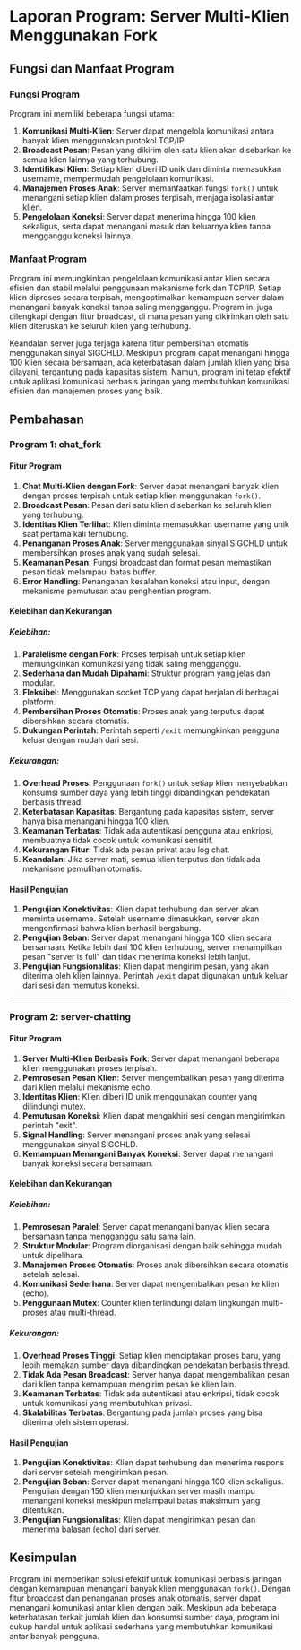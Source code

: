 # Laporan Program: Server Multi-Klien Menggunakan Fork

## Fungsi dan Manfaat Program

### Fungsi Program
Program ini memiliki beberapa fungsi utama:
1. **Komunikasi Multi-Klien**: Server dapat mengelola komunikasi antara banyak klien menggunakan protokol TCP/IP.
2. **Broadcast Pesan**: Pesan yang dikirim oleh satu klien akan disebarkan ke semua klien lainnya yang terhubung.
3. **Identifikasi Klien**: Setiap klien diberi ID unik dan diminta memasukkan username, mempermudah pengelolaan komunikasi.
4. **Manajemen Proses Anak**: Server memanfaatkan fungsi `fork()` untuk menangani setiap klien dalam proses terpisah, menjaga isolasi antar klien.
5. **Pengelolaan Koneksi**: Server dapat menerima hingga 100 klien sekaligus, serta dapat menangani masuk dan keluarnya klien tanpa mengganggu koneksi lainnya.

### Manfaat Program
Program ini memungkinkan pengelolaan komunikasi antar klien secara efisien dan stabil melalui penggunaan mekanisme fork dan TCP/IP. Setiap klien diproses secara terpisah, mengoptimalkan kemampuan server dalam menangani banyak koneksi tanpa saling mengganggu. Program ini juga dilengkapi dengan fitur broadcast, di mana pesan yang dikirimkan oleh satu klien diteruskan ke seluruh klien yang terhubung. 

Keandalan server juga terjaga karena fitur pembersihan otomatis menggunakan sinyal SIGCHLD. Meskipun program dapat menangani hingga 100 klien secara bersamaan, ada keterbatasan dalam jumlah klien yang bisa dilayani, tergantung pada kapasitas sistem. Namun, program ini tetap efektif untuk aplikasi komunikasi berbasis jaringan yang membutuhkan komunikasi efisien dan manajemen proses yang baik.

## Pembahasan

### Program 1: chat_fork

#### Fitur Program
1. **Chat Multi-Klien dengan Fork**: Server dapat menangani banyak klien dengan proses terpisah untuk setiap klien menggunakan `fork()`.
2. **Broadcast Pesan**: Pesan dari satu klien disebarkan ke seluruh klien yang terhubung.
3. **Identitas Klien Terlihat**: Klien diminta memasukkan username yang unik saat pertama kali terhubung.
4. **Penanganan Proses Anak**: Server menggunakan sinyal SIGCHLD untuk membersihkan proses anak yang sudah selesai.
5. **Keamanan Pesan**: Fungsi broadcast dan format pesan memastikan pesan tidak melampaui batas buffer.
6. **Error Handling**: Penanganan kesalahan koneksi atau input, dengan mekanisme pemutusan atau penghentian program.

#### Kelebihan dan Kekurangan

##### Kelebihan:
1. **Paralelisme dengan Fork**: Proses terpisah untuk setiap klien memungkinkan komunikasi yang tidak saling mengganggu.
2. **Sederhana dan Mudah Dipahami**: Struktur program yang jelas dan modular.
3. **Fleksibel**: Menggunakan socket TCP yang dapat berjalan di berbagai platform.
4. **Pembersihan Proses Otomatis**: Proses anak yang terputus dapat dibersihkan secara otomatis.
5. **Dukungan Perintah**: Perintah seperti `/exit` memungkinkan pengguna keluar dengan mudah dari sesi.

##### Kekurangan:
1. **Overhead Proses**: Penggunaan `fork()` untuk setiap klien menyebabkan konsumsi sumber daya yang lebih tinggi dibandingkan pendekatan berbasis thread.
2. **Keterbatasan Kapasitas**: Bergantung pada kapasitas sistem, server hanya bisa menangani hingga 100 klien.
3. **Keamanan Terbatas**: Tidak ada autentikasi pengguna atau enkripsi, membuatnya tidak cocok untuk komunikasi sensitif.
4. **Kekurangan Fitur**: Tidak ada pesan privat atau log chat.
5. **Keandalan**: Jika server mati, semua klien terputus dan tidak ada mekanisme pemulihan otomatis.

#### Hasil Pengujian

1. **Pengujian Konektivitas**: Klien dapat terhubung dan server akan meminta username. Setelah username dimasukkan, server akan mengonfirmasi bahwa klien berhasil bergabung.
2. **Pengujian Beban**: Server dapat menangani hingga 100 klien secara bersamaan. Ketika lebih dari 100 klien terhubung, server menampilkan pesan "server is full" dan tidak menerima koneksi lebih lanjut.
3. **Pengujian Fungsionalitas**: Klien dapat mengirim pesan, yang akan diterima oleh klien lainnya. Perintah `/exit` dapat digunakan untuk keluar dari sesi dan memutus koneksi.

---

### Program 2: server-chatting

#### Fitur Program
1. **Server Multi-Klien Berbasis Fork**: Server dapat menangani beberapa klien menggunakan proses terpisah.
2. **Pemrosesan Pesan Klien**: Server mengembalikan pesan yang diterima dari klien melalui mekanisme echo.
3. **Identitas Klien**: Klien diberi ID unik menggunakan counter yang dilindungi mutex.
4. **Pemutusan Koneksi**: Klien dapat mengakhiri sesi dengan mengirimkan perintah "exit".
5. **Signal Handling**: Server menangani proses anak yang selesai menggunakan sinyal SIGCHLD.
6. **Kemampuan Menangani Banyak Koneksi**: Server dapat menangani banyak koneksi secara bersamaan.

#### Kelebihan dan Kekurangan

##### Kelebihan:
1. **Pemrosesan Paralel**: Server dapat menangani banyak klien secara bersamaan tanpa mengganggu satu sama lain.
2. **Struktur Modular**: Program diorganisasi dengan baik sehingga mudah untuk dipelihara.
3. **Manajemen Proses Otomatis**: Proses anak dibersihkan secara otomatis setelah selesai.
4. **Komunikasi Sederhana**: Server dapat mengembalikan pesan ke klien (echo).
5. **Penggunaan Mutex**: Counter klien terlindungi dalam lingkungan multi-proses atau multi-thread.

##### Kekurangan:
1. **Overhead Proses Tinggi**: Setiap klien menciptakan proses baru, yang lebih memakan sumber daya dibandingkan pendekatan berbasis thread.
2. **Tidak Ada Pesan Broadcast**: Server hanya dapat mengembalikan pesan dari klien tanpa kemampuan mengirim pesan ke klien lain.
3. **Keamanan Terbatas**: Tidak ada autentikasi atau enkripsi, tidak cocok untuk komunikasi yang membutuhkan privasi.
4. **Skalabilitas Terbatas**: Bergantung pada jumlah proses yang bisa diterima oleh sistem operasi.

#### Hasil Pengujian

1. **Pengujian Konektivitas**: Klien dapat terhubung dan menerima respons dari server setelah mengirimkan pesan.
2. **Pengujian Beban**: Server dapat menangani hingga 100 klien sekaligus. Pengujian dengan 150 klien menunjukkan server masih mampu menangani koneksi meskipun melampaui batas maksimum yang ditentukan.
3. **Pengujian Fungsionalitas**: Klien dapat mengirimkan pesan dan menerima balasan (echo) dari server.


## Kesimpulan
Program ini memberikan solusi efektif untuk komunikasi berbasis jaringan dengan kemampuan menangani banyak klien menggunakan `fork()`. Dengan fitur broadcast dan penanganan proses anak otomatis, server dapat menangani komunikasi antar klien dengan baik. Meskipun ada beberapa keterbatasan terkait jumlah klien dan konsumsi sumber daya, program ini cukup handal untuk aplikasi sederhana yang membutuhkan komunikasi antar banyak pengguna.

